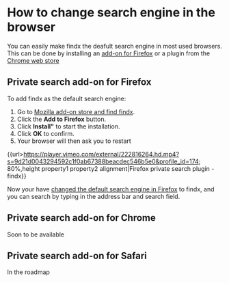 # How to change search engine in the browser
You can easily make findx the deafult search engine in most used browsers. This can be done by installing an [add-on for Firefox](https://addons.mozilla.org/) or a plugin from the [Chrome web store](https://chrome.google.com/webstore/)

## Private search add-on for Firefox
To add findx as the default search engine:  
  1. Go to [Mozilla add-on store and find findx](https://addons.mozilla.org/firefox/addon/findx/).  
  2. Click the **Add to Firefox** button.  
  3. Click **Install"** to start the installation. 
  4. Click **OK** to confirm.
  5. Your browser will then ask you to restart
  
{{url>https://player.vimeo.com/external/222816264.hd.mp4?s=9d21d0043294592c1f0ab67388beacdec546b5e0&profile_id=174; 80%,height property1 property2 alignment|Firefox private search plugin - findx}}

Now your have [changed the default search engine in Firefox](https://www.findx.com) to findx, and you can search by typing in the address bar and search field.

## Private search add-on for Chrome  
Soon to be available

## Private search add-on for Safari  
In the roadmap
  

